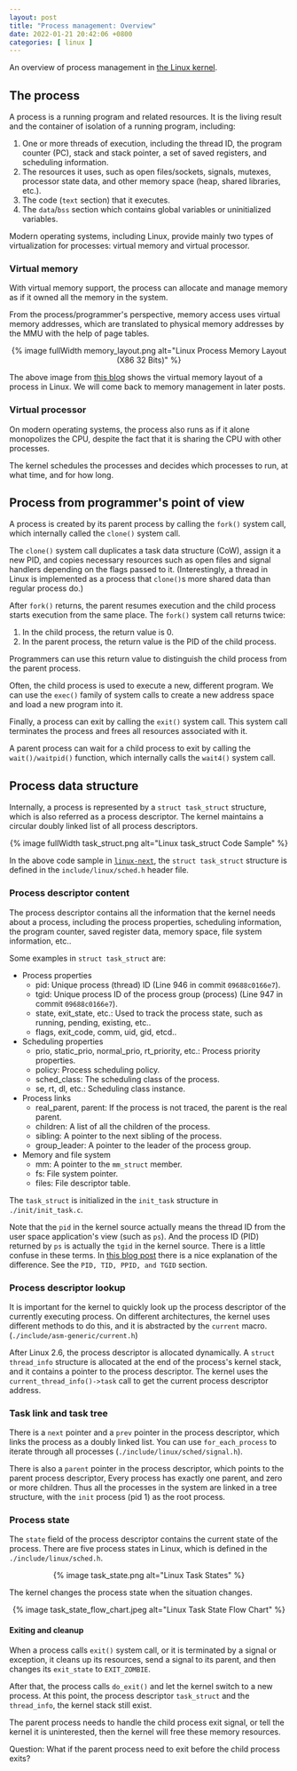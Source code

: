 ```yaml
---
layout: post
title: "Process management: Overview"
date: 2022-01-21 20:42:06 +0800
categories: [ linux ]
---
```


An overview of process management in [the Linux kernel][kernel-archives].

<!-- more -->

## The process

A process is a running program and related resources.
It is the living result and the container of isolation of a running program, including:

1. One or more threads of execution, including the thread ID, the program counter (PC), stack and stack pointer, a set of saved registers, and scheduling information.
2. The resources it uses, such as open files/sockets, signals, mutexes, processor state data, and other memory space (heap, shared libraries, etc.).
3. The code (`text` section) that it executes.
4. The `data`/`bss` section which contains global variables or uninitialized variables.

Modern operating systems, including Linux, provide mainly two types of virtualization for processes: virtual memory and virtual processor.

### Virtual memory

With virtual memory support, the process can allocate and manage memory as if it owned all the memory in the system.

From the process/programmer's perspective, memory access uses virtual memory addresses,
which are translated to physical memory addresses by the MMU with the help of page tables.

<center>
{% image fullWidth memory_layout.png alt="Linux Process Memory Layout (X86 32 Bits)" %}
</center>

The above image from [this blog][gustavo2009] shows the virtual memory layout of a process in Linux.
We will come back to memory management in later posts.

### Virtual processor

On modern operating systems, the process also runs as if it alone monopolizes the CPU,
despite the fact that it is sharing the CPU with other processes.

The kernel schedules the processes and decides which processes to run, at what time, and for how long.

## Process from programmer's point of view

A process is created by its parent process by calling the `fork()` system call, which internally called the `clone()` system call.

The `clone()` system call duplicates a task data structure (CoW), assign it a new PID,
and copies necessary resources such as open files and signal handlers depending on the flags passed to it.
(Interestingly, a thread in Linux is implemented as a process that `clone()`s more shared data than regular process do.)

After `fork()` returns, the parent resumes execution and the child process starts execution from the same place.
The `fork()` system call returns twice:

1. In the child process, the return value is 0.
2. In the parent process, the return value is the PID of the child process.

Programmers can use this return value to distinguish the child process from the parent process.

Often, the child process is used to execute a new, different program.
We can use the `exec()` family of system calls to create a new address space and load a new program into it.

Finally, a process can exit by calling the `exit()` system call.
This system call terminates the process and frees all resources associated with it.

A parent process can wait for a child process to exit by calling the `wait()/waitpid()` function,
which internally calls the `wait4()` system call.

## Process data structure

Internally, a process is represented by a `struct task_struct` structure, which is also referred as a process descriptor.
The kernel maintains a circular doubly linked list of all process descriptors.

<center>
{% image fullWidth task_struct.png alt="Linux task_struct Code Sample" %}
</center>

In the above code sample in [`linux-next`][linux-next],
the `struct task_struct` structure is defined in the `include/linux/sched.h` header file.

### Process descriptor content

The process descriptor contains all the information that the kernel needs about a process,
including the process properties, scheduling information, the program counter,
saved register data, memory space, file system information, etc..

Some examples in `struct task_struct` are:

* Process properties
    * pid: Unique process (thread) ID (Line 946 in commit `09688c0166e7`).
    * tgid: Unique process ID of the process group (process) (Line 947 in commit `09688c0166e7`).
    * state, exit_state, etc.: Used to track the process state, such as running, pending, existing, etc..
    * flags, exit_code, comm, uid, gid, etcd..
* Scheduling properties
    * prio, static_prio, normal_prio, rt_priority, etc.: Process priority properties.
    * policy: Process scheduling policy.
    * sched_class: The scheduling class of the process.
    * se, rt, dl, etc.: Scheduling class instance.
* Process links
    * real_parent, parent: If the process is not traced, the parent is the real parent.
    * children: A list of all the children of the process.
    * sibling: A pointer to the next sibling of the process.
    * group_leader: A pointer to the leader of the process group.
* Memory and file system
    * mm: A pointer to the `mm_struct` member.
    * fs: File system pointer.
    * files: File descriptor table.

The `task_struct` is initialized in the `init_task` structure in `./init/init_task.c`.

Note that the `pid` in the kernel source actually means the thread ID from the user space application's view (such as `ps`).
And the process ID (PID) returned by `ps` is actually the `tgid` in the kernel source.
There is a little confuse in these terms.
In [this blog post][pidtidppidtgid] there is a nice explanation of the difference. See the `PID, TID, PPID, and TGID` section.

### Process descriptor lookup

It is important for the kernel to quickly look up the process descriptor of the currently executing process.
On different architectures, the kernel uses different methods to do this, and it is abstracted by the `current` macro. (`./include/asm-generic/current.h`)

After Linux 2.6, the process descriptor is allocated dynamically.
A `struct thread_info` structure is allocated at the end of the process's kernel stack,
and it contains a pointer to the process descriptor.
The kernel uses the `current_thread_info()->task` call to get the current process descriptor address.

### Task link and task tree

There is a `next` pointer and a `prev` pointer in the process descriptor, which links the process as a doubly linked list.
You can use `for_each_process` to iterate through all processes (`./include/linux/sched/signal.h`).

There is also a `parent` pointer in the process descriptor, which points to the parent process descriptor,
Every process has exactly one parent, and zero or more children.
Thus all the processes in the system are linked in a tree structure, with the `init` process (pid 1) as the root process.

### Process state

The `state` field of the process descriptor contains the current state of the process.
There are five process states in Linux, which is defined in the `./include/linux/sched.h`.

<center>
{% image task_state.png alt="Linux Task States" %}
</center>

The kernel changes the process state when the situation changes.

<center>
{% image task_state_flow_chart.jpeg alt="Linux Task State Flow Chart" %}
</center>

#### Exiting and cleanup

When a process calls `exit()` system call, or it is terminated by a signal or exception,
it cleans up its resources, send a signal to its parent, and then changes its `exit_state` to `EXIT_ZOMBIE`.

After that, the process calls `do_exit()` and let the kernel switch to a new process.
At this point, the process descriptor `task_struct` and the `thread_info`, the kernel stack still exist.

The parent process needs to handle the child process exit signal, or tell the kernel it is uninterested,
then the kernel will free these memory resources.

Question: What if the parent process need to exit before the child process exits?


[kernel-archives]:          https://www.kernel.org/
[gustavo2009]:              https://manybutfinite.com/post/anatomy-of-a-program-in-memory/
[linux-next]:               https://git.kernel.org/pub/scm/linux/kernel/git/next/linux-next.git
[pidtidppidtgid]:           https://helix979.github.io/jkoo/post/os-scheduler/
